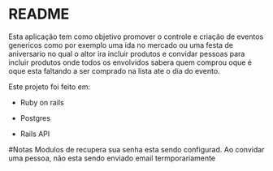 # README

Esta aplicação tem como objetivo promover o controle e criação de eventos genericos como por exemplo uma ida no mercado ou uma festa de aniversario no qual o altor ira incluir produtos e convidar pessoas para incluir produtos onde todos os envolvidos sabera quem comprou oque é oque esta faltando a ser comprado na lista ate o dia do evento.

Este projeto foi feito em:

* Ruby on rails

* Postgres

* Rails API 

#Notas
Modulos de recupera sua senha esta sendo configurad.
Ao convidar uma pessoa, não esta sendo enviado email termporariamente 
